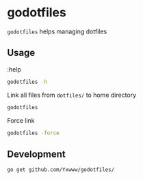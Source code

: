 # godotfiles

`godotfiles` helps managing dotfiles

## Usage

:help
```bash
godotfiles -h
```

Link all files from `dotfiles/` to home directory

```bash
godotfiles
```

Force link

```bash
godotfiles -force
```


## Development

```bash
go get github.com/Yxwww/godotfiles/
```



